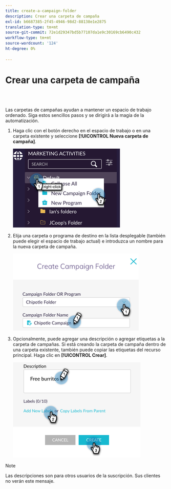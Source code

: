 ```yaml
---
title: create-a-campaign-folder
description: Crear una carpeta de campaña
exl-id: b6687385-2f45-4946-98d2-88138e1e2875
translation-type: tm+mt
source-git-commit: 72e1d29347bd5b77107da1e9c30169cb6490c432
workflow-type: tm+mt
source-wordcount: '124'
ht-degree: 0%

---
```


# Crear una carpeta de campaña

<br> 

Las carpetas de campañas ayudan a mantener un espacio de trabajo ordenado. Siga estos sencillos pasos y se dirigirá a la magia de la automatización.

1. Haga clic con el botón derecho en el espacio de trabajo o en una carpeta existente y seleccione **[!UICONTROL Nueva carpeta de campaña]**.

   ![Imagen uno](/help/sky/assets/campaign-folders/create-a-campaign-folder/create-a-campaign-folder-1.png)

1. Elija una carpeta o programa de destino en la lista desplegable (también puede elegir el espacio de trabajo actual) e introduzca un nombre para la nueva carpeta de campaña.

   ![Imagen uno](/help/sky/assets/campaign-folders/create-a-campaign-folder/create-a-campaign-folder-2.png)

1. Opcionalmente, puede agregar una descripción o agregar etiquetas a la carpeta de campañas. Si está creando la carpeta de campaña dentro de una carpeta existente, también puede copiar las etiquetas del recurso principal. Haga clic en **[!UICONTROL Crear]**.

   ![Imagen uno](/help/sky/assets/campaign-folders/create-a-campaign-folder/create-a-campaign-folder-3.png)

>[!NOTE]
>
>Las descripciones son para otros usuarios de la suscripción. Sus clientes no verán este mensaje.
